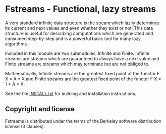 Fstreams - Functional, lazy streams
===================================

A very standard infinite data structure is the stream which lazily
determines its current and next values and even whether they exist or
not! This data structure is useful for describing computations which
are generated and consumed step-by-step and is a powerful basic tool
for many lazy algorithms.

Included in this module are two submodules, Infinite and
Finite. Infinite streams are streams which are guaranteed to always
have a next value and Finite streams are streams which may terminate
but are not obliged to.

Mathematically, Infinite streams are the greatest fixed point of the
functor F X = A * X and Finite streams are the greatest fixed point of
the functor F X = 1 + A * X.

See the file [INSTALL.txt](INSTALL.txt) for building and installation
instructions.

Copyright and license
---------------------

Fstreams is distributed under the terms of the Berkeley software
distribution license (3 clauses).